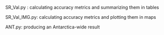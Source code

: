 SR_Val.py : calculating accuracy metrics and summarizing them in tables

SR_Val_IMG.py: calculating accuracy metrics and plotting them in maps

ANT.py: producing an Antarctica-wide result
